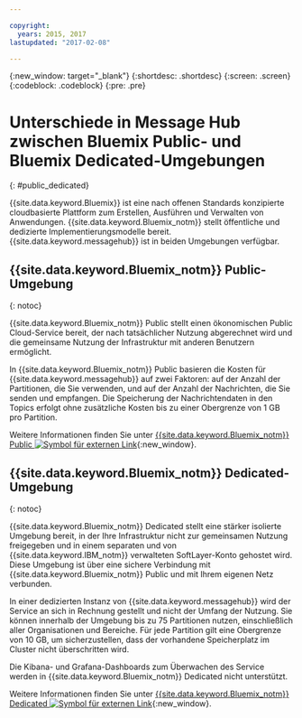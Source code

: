 ```yaml
---

copyright:
  years: 2015, 2017
lastupdated: "2017-02-08"

---
```


{:new_window: target="_blank"}
{:shortdesc: .shortdesc}
{:screen: .screen}
{:codeblock: .codeblock}
{:pre: .pre}

# Unterschiede in Message Hub zwischen Bluemix Public- und Bluemix Dedicated-Umgebungen
{: #public_dedicated}

{{site.data.keyword.Bluemix}} ist eine nach offenen Standards konzipierte cloudbasierte Plattform
zum Erstellen, Ausführen und Verwalten von Anwendungen. {{site.data.keyword.Bluemix_notm}} stellt öffentliche
und dedizierte Implementierungsmodelle bereit. {{site.data.keyword.messagehub}} ist in beiden
Umgebungen verfügbar. 

## {{site.data.keyword.Bluemix_notm}} Public-Umgebung
{: notoc}

{{site.data.keyword.Bluemix_notm}} Public stellt einen ökonomischen Public Cloud-Service
bereit, der nach tatsächlicher Nutzung abgerechnet wird und die gemeinsame Nutzung der Infrastruktur
mit anderen Benutzern ermöglicht.

In {{site.data.keyword.Bluemix_notm}} Public basieren die Kosten für
{{site.data.keyword.messagehub}} auf zwei Faktoren: auf der Anzahl der Partitionen, die Sie verwenden,
und auf der Anzahl der Nachrichten, die Sie senden und empfangen. Die Speicherung der Nachrichtendaten
in den Topics erfolgt ohne zusätzliche Kosten bis zu einer Obergrenze von 1 GB pro Partition.

Weitere Informationen finden Sie unter [{{site.data.keyword.Bluemix_notm}} Public ![Symbol für externen Link](../../icons/launch-glyph.svg "Symbol für externen Link")](https://www.ibm.com/cloud-computing/bluemix/public){:new_window}.


## {{site.data.keyword.Bluemix_notm}} Dedicated-Umgebung
{: notoc}

{{site.data.keyword.Bluemix_notm}} Dedicated stellt eine stärker isolierte Umgebung
bereit, in der Ihre Infrastruktur nicht zur gemeinsamen Nutzung freigegeben und in einem separaten
und von {{site.data.keyword.IBM_notm}} verwalteten SoftLayer-Konto gehostet wird.
Diese Umgebung ist über eine sichere Verbindung mit {{site.data.keyword.Bluemix_notm}} Public und mit Ihrem eigenen Netz verbunden.

In einer dedizierten Instanz von {{site.data.keyword.messagehub}} wird der Service an sich
in Rechnung gestellt und nicht der Umfang der Nutzung. Sie können innerhalb der Umgebung bis zu 75 Partitionen
nutzen, einschließlich aller Organisationen und Bereiche. Für jede Partition gilt eine Obergrenze von 10 GB, um sicherzustellen, dass
der vorhandene Speicherplatz im Cluster nicht überschritten wird. 

Die Kibana- und Grafana-Dashboards zum Überwachen des Service werden in {{site.data.keyword.Bluemix_notm}} Dedicated nicht unterstützt.

Weitere Informationen finden Sie unter [{{site.data.keyword.Bluemix_notm}} Dedicated ![Symbol für externen Link](../../icons/launch-glyph.svg "Symbol für externen Link")](http://www.ibm.com/cloud-computing/bluemix/dedicated/){:new_window}.


